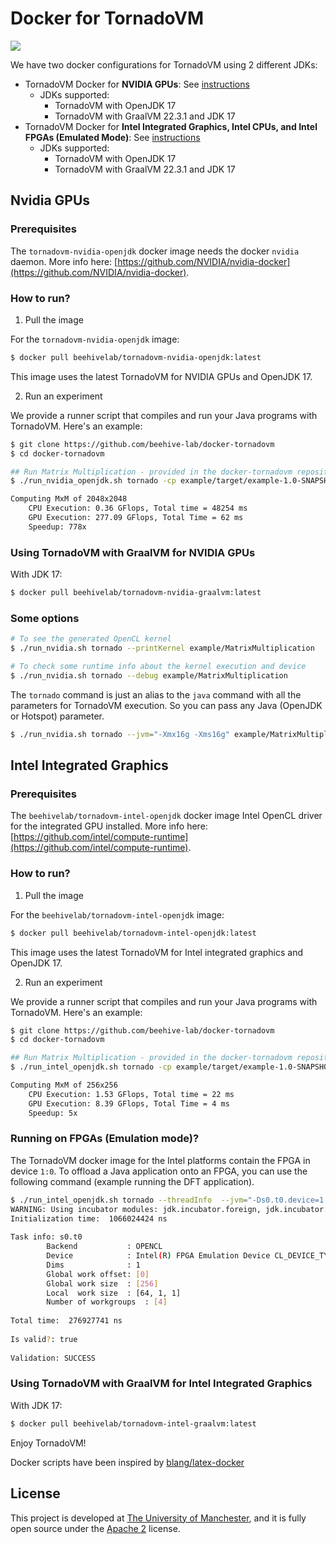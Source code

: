 # Docker for TornadoVM

[![](https://img.shields.io/badge/License-Apache%202.0-orange.svg)](https://opensource.org/licenses/Apache-2.0)

We have two docker configurations for TornadoVM using 2 different JDKs:

* TornadoVM Docker for **NVIDIA GPUs**: See [instructions](https://github.com/beehive-lab/docker-tornadovm#nvidia-gpus)
    * JDKs supported:
	    * TornadoVM with OpenJDK 17
		* TornadoVM with GraalVM 22.3.1 and JDK 17
* TornadoVM Docker for **Intel Integrated Graphics, Intel CPUs, and Intel FPGAs (Emulated Mode)**: See [instructions](https://github.com/beehive-lab/docker-tornadovm#intel-integrated-graphics)
    * JDKs supported:
	    * TornadoVM with OpenJDK 17
		* TornadoVM with GraalVM 22.3.1 and JDK 17

## Nvidia GPUs

### Prerequisites

The `tornadovm-nvidia-openjdk` docker image needs the docker `nvidia` daemon.  More info here: [https://github.com/NVIDIA/nvidia-docker](https://github.com/NVIDIA/nvidia-docker).

### How to run?

1) Pull the image

For the `tornadovm-nvidia-openjdk` image:
```bash
$ docker pull beehivelab/tornadovm-nvidia-openjdk:latest
```

This image uses the latest TornadoVM for NVIDIA GPUs and OpenJDK 17.

2) Run an experiment

We provide a runner script that compiles and run your Java programs with TornadoVM. Here's an example:

```bash
$ git clone https://github.com/beehive-lab/docker-tornadovm
$ cd docker-tornadovm

## Run Matrix Multiplication - provided in the docker-tornadovm repository
$ ./run_nvidia_openjdk.sh tornado -cp example/target/example-1.0-SNAPSHOT.jar example.MatrixMultiplication

Computing MxM of 2048x2048
	CPU Execution: 0.36 GFlops, Total time = 48254 ms
	GPU Execution: 277.09 GFlops, Total Time = 62 ms
	Speedup: 778x 
```

### Using TornadoVM with GraalVM for NVIDIA GPUs

With JDK 17:

```bash
$ docker pull beehivelab/tornadovm-nvidia-graalvm:latest
```

### Some options

```bash
# To see the generated OpenCL kernel
$ ./run_nvidia.sh tornado --printKernel example/MatrixMultiplication

# To check some runtime info about the kernel execution and device
$ ./run_nvidia.sh tornado --debug example/MatrixMultiplication
```

The `tornado` command is just an alias to the `java` command with all the parameters for TornadoVM execution. So you can pass any Java (OpenJDK or Hotspot) parameter.

```bash
$ ./run_nvidia.sh tornado --jvm="-Xmx16g -Xms16g" example/MatrixMultiplication
```

## Intel Integrated Graphics

### Prerequisites

The `beehivelab/tornadovm-intel-openjdk` docker image Intel OpenCL driver for the integrated GPU installed.  More info here: [https://github.com/intel/compute-runtime](https://github.com/intel/compute-runtime).

### How to run?

1) Pull the image

For the `beehivelab/tornadovm-intel-openjdk` image:
```bash
$ docker pull beehivelab/tornadovm-intel-openjdk:latest
```

This image uses the latest TornadoVM for Intel integrated graphics and OpenJDK 17.

2) Run an experiment

We provide a runner script that compiles and run your Java programs with TornadoVM. Here's an example:

```bash
$ git clone https://github.com/beehive-lab/docker-tornadovm
$ cd docker-tornadovm

## Run Matrix Multiplication - provided in the docker-tornadovm repository
$ ./run_intel_openjdk.sh tornado -cp example/target/example-1.0-SNAPSHOT.jar example.MatrixMultiplication --params "256"

Computing MxM of 256x256
	CPU Execution: 1.53 GFlops, Total time = 22 ms
	GPU Execution: 8.39 GFlops, Total Time = 4 ms
	Speedup: 5x
```

### Running on FPGAs (Emulation mode)? 

The TornadoVM docker image for the Intel platforms contain the FPGA in device `1:0`. 
To offload a Java application onto an FPGA, you can use the following command (example running the DFT application).

```bash
$ ./run_intel_openjdk.sh tornado --threadInfo  --jvm="-Ds0.t0.device=1:0" -m tornado.examples/uk.ac.manchester.tornado.examples.dynamic.DFTDynamic --params="256 default 1"
WARNING: Using incubator modules: jdk.incubator.foreign, jdk.incubator.vector
Initialization time:  1066024424 ns
 
Task info: s0.t0
        Backend           : OPENCL
        Device            : Intel(R) FPGA Emulation Device CL_DEVICE_TYPE_ACCELERATOR (available)
        Dims              : 1
        Global work offset: [0]
        Global work size  : [256]
        Local  work size  : [64, 1, 1]
        Number of workgroups  : [4]
 
Total time:  276927741 ns 
 
Is valid?: true
 
Validation: SUCCESS 
```

### Using TornadoVM with GraalVM for Intel Integrated Graphics

With JDK 17:

```bash
$ docker pull beehivelab/tornadovm-intel-graalvm:latest
```


Enjoy TornadoVM! 

Docker scripts have been inspired by [blang/latex-docker](https://github.com/blang/latex-docker)


## License

This project is developed at [The University of Manchester](https://www.manchester.ac.uk/), and it is fully open source under the [Apache 2](https://github.com/beehive-lab/docker-tornadovm/blob/master/LICENSE) license.

